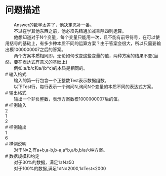 <div id="pcont1" style="margin-top:20px; display:block;">

# 问题描述

<div class="pdcont">　　Answer的数学太差了，他决定恶补一番。<br/>
　　不过在学其他东西之前，他必须先精通加减乘除四则运算。<br/>
　　他想知道对于N个变量，每个变量只能用一次，且不能有前导符号，在可以使用括号的基础上，有多少种本质不同的运算方案？由于答案会很大，所以只需要输出模1000000007之后的答案。<br/>
　　两个方案本质相同即，无论如何改变这些变量的值，两种方案的结果不变(当然，要在表达式有意义的基础上)<br/>
　　例如:a/b/c和a/(b*c)的本质是相同的。<i></i></div>
# 输入格式

<div class="pdcont">　　输入的第一行包含一个正整数Test表示数据组数。<br/>
　　以下Test行，每行表示一个询问N,询问N个变量的本质不同的表达式方案。</div>
# 输出格式

<div class="pdcont">　　输出一个非负整数，表示方案数模1000000007后的值。</div>
# 样例输入

<div class="pddata">2<br/>
1<br/>
2</div>
# 样例输出

<div class="pddata">1<br/>
6</div>
# 样例说明

<div class="pdcont">　　对于N=2,有a+b,a-b,b-a,a*b,a/b,b/a六种方案。</div>
# 数据规模和约定

<div class="pdcont">　　对于30%的数据，满足1≤N≤50<br/>
　　对于100%的数据,满足1≤N≤2000,1≤Test≤2000</div>

</div>
